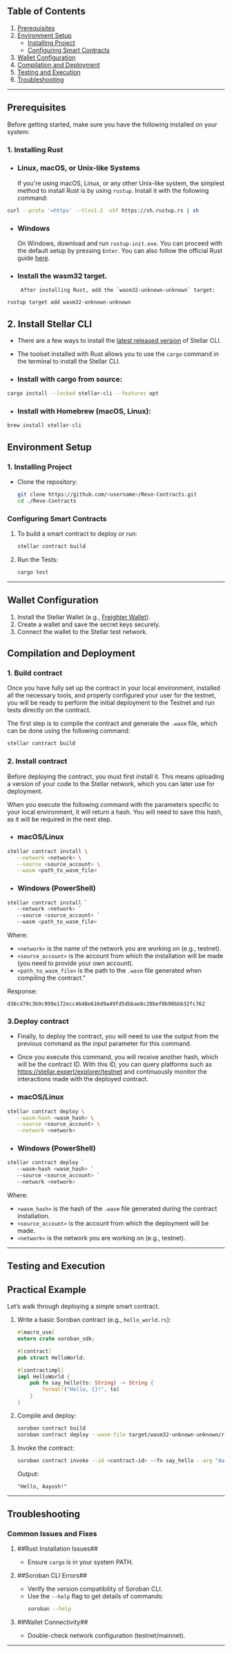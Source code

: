 
## Table of Contents
1. [Prerequisites](#prerequisites)
2. [Environment Setup](#environment-setup)
    - [Installing Project](#installing-Project)
    - [Configuring Smart Contracts](#configuring-smart-contracts)
3. [Wallet Configuration](#wallet-configuration)
4. [Compilation and Deployment](#compilation-and-deployment)
5. [Testing and Execution](#testing-and-execution)
6. [Troubleshooting](#troubleshooting)

---

## Prerequisites
   Before getting started, make sure you have the following installed on your system:

### 1. Installing Rust

- ### Linux, macOS, or Unix-like Systems
  If you're using macOS, Linux, or any other Unix-like system, the simplest method to install Rust is by using `rustup`. Install it with the following command:

```bash
curl --proto '=https' --tlsv1.2 -sSf https://sh.rustup.rs | sh
```

- ### Windows
  On Windows, download and run `rustup-init.exe`. You can proceed with the default setup by pressing `Enter`.
  You can also follow the official Rust guide [here](https://www.rust-lang.org/tools/install).

- ### Install the wasm32 target.
       After installing Rust, add the `wasm32-unknown-unknown` target:
```bash
rustup target add wasm32-unknown-unknown
```

## 2. Install Stellar CLI
- There are a few ways to install the [latest released version](https://github.com/stellar/stellar-cli/releases) of Stellar CLI.
- The toolset installed with Rust allows you to use the `cargo` command in the terminal to install the Stellar CLI.

- ### Install with cargo from source:
```sh
cargo install --locked stellar-cli --features opt
```

- ### Install with Homebrew (macOS, Linux):
```sh
brew install stellar-cli
```

## Environment Setup

### 1. Installing Project
-  Clone the repository:
   ```bash
   git clone https://github.com/<username>/Revo-Contracts.git
   cd ./Revo-Contracts
   ```

### Configuring Smart Contracts

1. To build a smart contract to deploy or run: 
   ```bash
   stellar contract build
   ```
2. Run the Tests:
   ```bash
   cargo test
   ```
---

## Wallet Configuration
1. Install the Stellar Wallet (e.g., [Freighter Wallet](https://www.freighter.app/)).
2. Create a wallet and save the secret keys securely.
3. Connect the wallet to the Stellar test network.
   
## Compilation and Deployment

### 1. Build contract
Once you have fully set up the contract in your local environment, installed all the necessary tools, and properly configured your user for the testnet, you will be ready to perform the initial deployment to the Testnet and run tests directly on the contract.

The first step is to compile the contract and generate the `.wasm` file, which can be done using the following command:

```bash
stellar contract build
```

### 2. Install contract

Before deploying the contract, you must first install it. This means uploading a version of your code to the Stellar network, which you can later use for deployment.

When you execute the following command with the parameters specific to your local environment, it will return a hash. You will need to save this hash, as it will be required in the next step.

- ### macOS/Linux
```bash
stellar contract install \
   --network <network> \
   --source <source_account> \
   --wasm <path_to_wasm_file>
```

- ### Windows (PowerShell)
```bash
stellar contract install `
   --network <network> `
   --source <source_account> `
   --wasm <path_to_wasm_file>
```

Where:

- `<network>` is the name of the network you are working on (e.g., testnet).
- `<source_account>` is the account from which the installation will be made (you need to provide your own account).
- `<path_to_wasm_file>` is the path to the `.wasm` file generated when compiling the contract."

Response:

```
d36cd70c3b9c999e172ecc4648e616d9a49fd5dbbae8c28bef0b90bbb32fc762
```

### 3.Deploy contract

- Finally, to deploy the contract, you will need to use the output from the previous command as the input parameter for this command.

- Once you execute this command, you will receive another hash, which will be the contract ID. With this ID, you can query platforms such as https://stellar.expert/explorer/testnet and continuously monitor the interactions made with the deployed contract.

- ### macOS/Linux
```bash
stellar contract deploy \
   --wasm-hash <wasm_hash> \
   --source <source_account> \
   --network <network>
```

- ### Windows (PowerShell)
```bash
stellar contract deploy `
   --wasm-hash <wasm_hash> `
   --source <source_account> `
   --network <network>
```

Where:

- `<wasm_hash>` is the hash of the `.wasm` file generated during the contract installation.
- `<source_account>` is the account from which the deployment will be made.
- `<network>` is the network you are working on (e.g., testnet).
---

## Testing and Execution

## Practical Example

Let’s walk through deploying a simple smart contract.

1. Write a basic Soroban contract (e.g., `hello_world.rs`):
   ```rust
   #[macro_use]
   extern crate soroban_sdk;

   #[contract]
   pub struct HelloWorld;

   #[contractimpl]
   impl HelloWorld {
       pub fn say_hello(to: String) -> String {
           format!("Hello, {}!", to)
       }
   }
   ```

2. Compile and deploy:
   ```bash
   soroban contract build
   soroban contract deploy --wasm-file target/wasm32-unknown-unknown/release/hello_world.wasm
   ```
3. Invoke the contract:
   ```bash
   soroban contract invoke --id <contract-id> --fn say_hello --arg "Aayush"
   ```
   Output:
   ```
   "Hello, Aayush!"
   ```

---

## Troubleshooting
### Common Issues and Fixes
1. ##Rust Installation Issues##
   - Ensure `cargo` is in your system PATH.

2. ##Soroban CLI Errors##
   - Verify the version compatibility of Soroban CLI.
   - Use the `--help` flag to get details of commands:
     ```bash
     soroban --help
     ```

3. ##Wallet Connectivity##
   - Double-check network configuration (testnet/mainnet).

---
